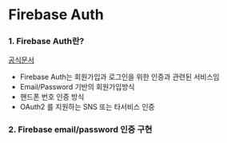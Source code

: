 # Firebase Auth

### 1. Firebase Auth란?

[공식문서](https://firebase.google.com/docs/auth/web/password-auth?hl=ko)

* Firebase Auth는 회원가입과 로그인을 위한 인증과 관련된 서비스임
* Email/Password 기반의 회원가입방식
* 핸드폰 번호 인증 방식
* OAuth2 를 지원하는 SNS 또는 타서비스 인증

### 2. Firebase email/password 인증 구현
